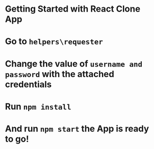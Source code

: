 # Getting Started with React Clone App
# Go to `helpers\requester`
# Change the value of `username and password` with the attached credentials
# Run `npm install` 
# And run `npm start` the App is ready to go!


